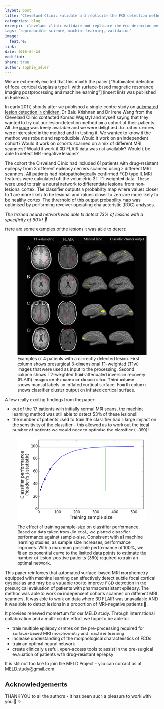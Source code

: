 ```yaml
---
layout: post
title: "Cleveland Clinic validate and replicate the FCD detection methodology"
categories: blog
excerpt: "Cleveland Clinic validate and replicate the FCD detection methodology"
tags: "reproducible science, machine learning, validation"
image:
  feature:
link:
date: 2018-04-28
modified:
share: true
author: sophie_adler
---
```


We are extremely excited that this month the paper ["Automated detection of focal cortical dysplasia type II with surface-based magnetic resonance imaging postprocessing and machine learning"] (insert link) was published in Epilepsia. 

In early 2017, shortly after we published a single-centre study on [automated lesion detection in children](http://www.sciencedirect.com/science/article/pii/S2213158216302674?via%3Dihub), Dr Balu Krishnan and Dr Irene Wang from the Cleveland Clinic contacted Konrad Wagstyl and myself saying that they wanted to try out our lesion detection method on a cohort of their patients. All the [code](https://github.com/meld/FCDdetection/)  was freely available and we were delighted that other centres were interested in the method and in testing it. We wanted to know if the method was robust and reproducible. Would it work on an independent cohort? Would it work on cohorts scanned on a mix of different MRI scanners? Would it work if 3D FLAIR data was not available? Would it be able to detect MRI-negative lesions?

The cohort the Cleveland Clinic had included 61 patients with drug-resistant epilepsy from 3 different epilepsy centers scanned using 3 different MRI scanners. All patients had histopathologically confirmed FCD type II. MRI features were calculated off the volumetric 3T T1-weighted data. These were used to train a neural network to differentiate lesional from non-lesional cortex. The classifier outputs a probability map where values closer to 1 are more likely to be lesional and values closer to zero are more likely to be healthy cortex. The threshold of this output probability map was optimised by performing receiver operating characteristic (ROC) analyses. 

*The trained neural network was able to detect 73% of lesions with a specificity of 90%! :raised_hands:*

Here are some examples of the lesions it was able to detect:

<figure>
<img src="/images/Example_cleveland_results.png"
alt="FCD examples">
<figcaption>  Examples of 4 patients with a correctly detected lesion. First column shows presurgical 3-dimensional T1-weighted (T1w) images that were used as input to the processing. Second column shows T2-weighted fluid-attenuated inversion recovery (FLAIR) images on the same or closest slice. Third column shows manual labels on inflated cortical surface. Fourth column shows classifier cluster output on inflated cortical surface.</figcaption>
</figure>


A few really exciting findings from the paper:
* out of the 17 patients with initially normal MRI scans, the machine learning method was still able to detect 53% of these lesions!! 
* the number of patients used to train the classifier had a large impact on the sensitivity of the classifier - this allowed us to work out the ideal number of patients we would need to optimise the classifier (~350)!

<figure>
<img src="/images/Data_size.png"
alt="FCD examples">
<figcaption> The effect of training sample-size on classifier performance. Based on data taken from Jin et al., we plotted classifier performance against sample-size. Consistent with all machine learning studies, as sample size increases, performance improves. With a maximum possible performance of 100%, we fit an exponential curve to the limited data points to estimate the number of lesion-positive patients (350) required to train an optimal network. </figcaption>
</figure>

This paper reinforces that automated surface-based MRI morphometry equipped with machine learning can effectively detect subtle focal cortical dysplasias and may be a valuable tool to improve FCD detection in the presurgical evaluation of patients with pharmacoresistant epilepsy. The method was able to work on independent cohorts scanned on different MRI scanners. It was able to work on data where 3D FLAIR was unavailable AND it was able to detect lesions in a proportion of MRI-negative patients :tada:. 

It provides renewed momentum for our MELD study. Through international collaboration and a multi-centre effort, we hope to be able to:

* train multiple epilepsy centres on the pre-processing required for surface-based MRI morphometry and machine learning
* increase understanding of the morphological characteristics of FCDs
* train an optimal neural network
* create clinically useful, open-access tools to assist in the pre-surgical evaluation of patients with drug-resistant epilepsy

It is still not too late to join the MELD Project - you can contact us at [MELD.study@gmail.com](mailto:MELD.study@gmail.com).

## Acknowledgements
THANK YOU to all the authors - it has been such a pleasure to work with you :tada: :sparkles:

